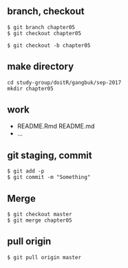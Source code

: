 
branch, checkout
----------------

    $ git branch chapter05
    $ git checkout chapter05

    $ git checkout -b chapter05

make directory
--------------

    cd study-group/doitR/gangbuk/sep-2017
    mkdir chapter05

work
----

-   README.Rmd README.md
-   ...

git staging, commit
-------------------

    $ git add -p
    $ git commit -m "Something"

Merge
-----

    $ git checkout master
    $ git merge chapter05

pull origin
-----------

    $ git pull origin master
